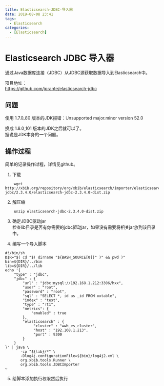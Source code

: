 ```yaml
---
title: Elasticsearch-JDBC-导入器
date: 2019-08-08 23:41
tags: 
  - Elasticsearch
categories:
  - [Elasticsearch]
---
```


# Elasticsearch JDBC 导入器

通过Java数据库连接（JDBC）从JDBC源获取数据导入到Elasticsearch中。  

项目地址：  
https://github.com/jprante/elasticsearch-jdbc

## 问题
使用 1.7.0_80 版本的JDK报错：Unsupported major.minor version 52.0  

换成 1.8.0_101 版本的JDK之后就可以了。  
据说是JDK本身的一个问题。

## 操作过程
简单的记录操作过程，详情见github。

1. 下载
```
    wget http://xbib.org/repository/org/xbib/elasticsearch/importer/elasticsearch-jdbc/2.3.4.0/elasticsearch-jdbc-2.3.4.0-dist.zip
```
2. 解压缩  
```
    unzip elasticsearch-jdbc-2.3.4.0-dist.zip 
```
3. 确定JDBC驱动jar  
    检查lib目录是否有你需要的jdbc驱动jar，如果没有需要将相关jar放到该目录中。

4. 编写一个导入脚本  
```
#!/bin/sh
DIR="$( cd "$( dirname "${BASH_SOURCE[0]}" )" && pwd )"
bin=${DIR}/../bin
lib=${DIR}/../lib
echo '{
    "type" : "jdbc",
    "jdbc" : {
        "url" : "jdbc:mysql://192.168.1.212:3306/hxx",
        "user" : "root",
        "password" : "root",
        "sql" : "SELECT *, id as _id FROM xxtable",
        "index" : "test",
        "type" : "rt1",
        "metrics": {
            "enabled" : true
        },
        "elasticsearch" : {
             "cluster" : "wwh_es_cluster",
             "host" : "192.168.1.213",
             "port" : 9300
        }
    }
}' | java \
       -cp "${lib}/*" \
       -Dlog4j.configurationFile=${bin}/log4j2.xml \
       org.xbib.tools.Runner \
       org.xbib.tools.JDBCImporter
~                                      
```
5. 给脚本添加执行权限然后执行
